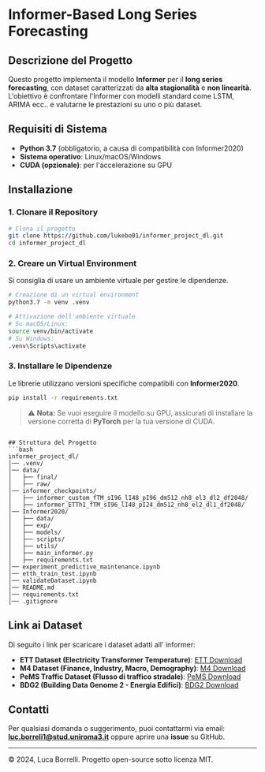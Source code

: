 # Informer-Based Long Series Forecasting

## Descrizione del Progetto
Questo progetto implementa il modello **Informer** per il **long series forecasting**, con dataset caratterizzati da **alta stagionalità** e **non linearità**. L'obiettivo è confrontare l'Informer con modelli standard come LSTM, ARIMA ecc.. e valutarne le prestazioni su uno o più dataset.

## Requisiti di Sistema
- **Python 3.7** (obbligatorio, a causa di compatibilità con Informer2020)
- **Sistema operativo**: Linux/macOS/Windows
- **CUDA (opzionale)**: per l'accelerazione su GPU

## Installazione

### 1. Clonare il Repository
```sh
# Clona il progetto
git clone https://github.com/lukebo01/informer_project_dl.git
cd informer_project_dl
```

### 2. Creare un Virtual Environment
Si consiglia di usare un ambiente virtuale per gestire le dipendenze.
```sh
# Creazione di un virtual environment
python3.7 -m venv .venv

# Attivazione dell'ambiente virtuale
# Su macOS/Linux:
source venv/bin/activate
# Su Windows:
.venv\Scripts\activate
```

### 3. Installare le Dipendenze
Le librerie utilizzano versioni specifiche compatibili con **Informer2020**.
```sh
pip install -r requirements.txt
```

> ⚠️ **Nota:** Se vuoi eseguire il modello su GPU, assicurati di installare la versione corretta di **PyTorch** per la tua versione di CUDA.

```

## Struttura del Progetto
```bash
informer_project_dl/
│── .venv/
│── data/
│   ├── final/
│   ├── raw/
│── informer_checkpoints/
│   ├── informer_custom_fTM_sI96_lI48_pI96_dm512_nh8_el3_dl2_df2048/
│   ├── informer_ETTh1_fTM_sI96_lI48_pI24_dm512_nh8_el2_dl1_df2048/
│── Informer2020/
│   ├── data/
│   ├── exp/
│   ├── models/
│   ├── scripts/
│   ├── utils/
│   ├── main_informer.py
│   ├── requirements.txt
│── experiment_predictive_maintenance.ipynb
│── etth_train_test.ipynb
│── validateDataset.ipynb
│── README.md
│── requirements.txt
│── .gitignore

```

## Link ai Dataset
Di seguito i link per scaricare i dataset adatti all' informer:

- **ETT Dataset (Electricity Transformer Temperature)**: [ETT Download](https://github.com/zhouhaoyi/ETDataset)
- **M4 Dataset (Finance, Industry, Macro, Demography)**: [M4 Download](https://www.kaggle.com/competitions/m4-forecasting)
- **PeMS Traffic Dataset (Flusso di traffico stradale)**: [PeMS Download](https://doi.org/10.5281/zenodo.12247)
- **BDG2 (Building Data Genome 2 - Energia Edifici)**: [BDG2 Download](https://github.com/buds-lab/building-data-genome-project-2)

## Contatti
Per qualsiasi domanda o suggerimento, puoi contattarmi via email: **luc.borreli1@stud.uniroma3.it** oppure aprire una **issue** su GitHub.

---
© 2024, Luca Borrelli. Progetto open-source sotto licenza MIT.

